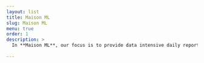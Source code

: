 ```yaml
---
layout: list
title: Maison ML
slug: Maison ML
menu: true
order: 1
description: >
  In **Maison ML**, our focus is to provide data intensive daily reports on the onset, progression and updates of **the 2019- 2020 COVID-19 pandemic**. The reports are updated everyday at 9 PM EST. If you feel this data product could be useful to people you know, please feel free to share. If you would like additional metrics added to this report or would like further features added to this product, please send out a mail to dhivyaravindran@gmail.com. Without further adieu, let's jump into the reports posted below:
  
---
```

